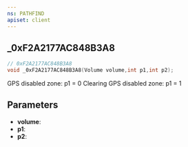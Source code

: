```yaml
---
ns: PATHFIND
apiset: client
---
```

## _0xF2A2177AC848B3A8

```c
// 0xF2A2177AC848B3A8
void _0xF2A2177AC848B3A8(Volume volume,int p1,int p2);
```

GPS disabled zone: p1 = 0
Clearing GPS disabled zone: p1 = 1

## Parameters
* **volume**:
* **p1**:
* **p2**:



